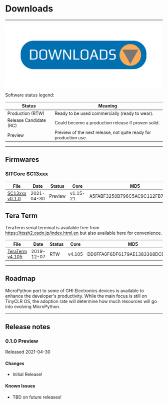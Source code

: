 # Downloads

---

![Downloads](images/downloads.png)

Software status legend:

Status | Meaning
--- | ---
Production (RTW) | Ready to be used commercially (ready to wear).
Release Candidate (RC) | Could become a production release if proven solid.
Preview | Preview of the next release, not quite ready for production use.

---

## Firmwares

### SITCore SC13xxx

File | Date | Status | Core | MD5
--- | --- | --- | --- | ---
[SC13xxx v0.1.0](http://files.ghielectronics.com/downloads/MicroPython/Firmwares/SITCore/SITCore-SC13-MP-Firmware-v0.1.0.glb) | 2021-04-30 | Preview | v1.15-21 | A5FABF3250B796C5AC9C112FB7F30AA0

## Tera Term
TeraTerm serial terminal is available free from https://ttssh2.osdn.jp/index.html.en but also available here for convenience.

File | Date | Status | Core | MD5
--- | --- | --- | --- | ---
[TeraTerm v4.105](http://files.ghielectronics.com/downloads/MicroPython/TeraTerm/teraterm-4.105.zip) | 2019-12-07 | RTW | v4.105 | DD0FFA0F6DF6179AE1383368DCB6C08E

---

## Roadmap

MicroPython port to some of GHI Electronics devices is available to enhance the developer's productivity. While the main focus is still on TinyCLR OS, the adoption rate will determine how much resources will go into evolving MicroPython.

---

## Release notes

### 0.1.0 Preview

Released 2021-04-30


#### Changes

- Initial Release!

#### Known Issues

- TBD on future releases!